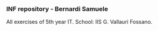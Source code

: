 ### INF repository - Bernardi Samuele
All exercises of 5th year IT. School: IIS G. Vallauri Fossano.